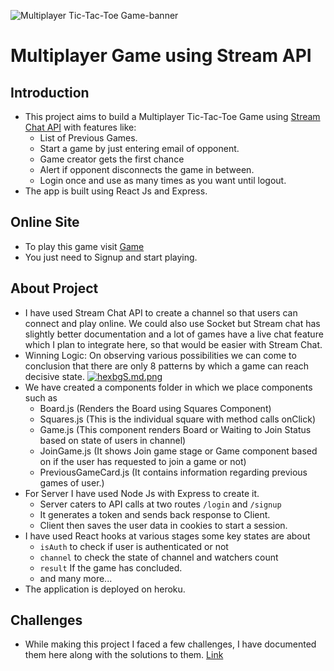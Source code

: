 ![Multiplayer Tic-Tac-Toe Game-banner](https://user-images.githubusercontent.com/105023001/174017773-1df6a288-2504-427b-963f-7a9aa69c4ddd.png)
# Multiplayer Game using Stream API
## Introduction
- This project aims to build a Multiplayer Tic-Tac-Toe Game using [Stream Chat API](https://getstream.io/chat/docs/) with features like:
	* List of Previous Games.
	* Start a game by just entering email of opponent.
	* Game creator gets the first chance
	* Alert if opponent disconnects the game in between.
	* Login once and use as many times as you want until logout.
- The app is built using React Js and Express.
## Online Site
- To play this game visit [Game](https://tinfinity-deploy1.herokuapp.com/) 
- You just need to Signup and start playing.
## About Project
- I have used Stream Chat API to create a channel so that users can connect and play online. We could also use Socket but Stream chat has slightly better documentation and a lot of games have a live chat feature which I plan to integrate here, so that would be easier with Stream Chat. 
- Winning Logic: On observing various possibilities we can come to conclusion that there are only 8 patterns by which a game can reach decisive state.
[![hexbgS.md.png](https://iili.io/hexbgS.md.png)](https://freeimage.host/i/hexbgS)
- We have created a components folder in which we place components such as
	* Board.js (Renders the Board using Squares Component)
	* Squares.js (This is the individual square with method calls onClick)
	* Game.js (This component renders Board or Waiting to Join Status based on state of users in channel)
	* JoinGame.js (It shows Join game stage or Game component based on if the user has requested to join a game or not)
	* PreviousGameCard.js (It contains information regarding previous games of user.)
- For Server I have used Node Js with Express to create it. 
	* Server caters to API calls at two routes `/login` and `/signup`
	* It generates a token and sends back response to Client.
	* Client then saves the user data in cookies to start a session.
- I have used React hooks at various stages some key states are about
	* `isAuth` to check if user is authenticated or not
	* `channel` to check the state of channel and watchers count
	*  `result` If the game has concluded.
	* and many more...
- The application is deployed on heroku.
## Challenges 
- While making this project I faced a few challenges, I have documented them here along with the solutions to them. 
[Link](https://docs.google.com/document/d/1Oo2B2yvrw70hNhjE9tT48lbXn7yvB0x7MCvpiRGbbqE/edit#)

